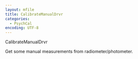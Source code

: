 ```yaml
---
layout: mfile
title: CalibrateManualDrvr
categories:
  - PsychCal
encoding: UTF-8
---
```


CalibrateManualDrvr

Get some manual measurements from radiometer/photometer.
